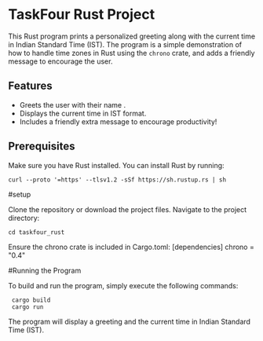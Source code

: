 # TaskFour Rust Project

This Rust program prints a personalized greeting along with the current time in Indian Standard Time (IST). The program is a simple demonstration of how to handle time zones in Rust using the `chrono` crate, and adds a friendly message to encourage the user.

## Features

- Greets the user with their name .
- Displays the current time in IST format.
- Includes a friendly extra message to encourage productivity!

## Prerequisites

Make sure you have Rust installed. You can install Rust by running:

    curl --proto '=https' --tlsv1.2 -sSf https://sh.rustup.rs | sh

#setup

Clone the repository or download the project files.
Navigate to the project directory:

    cd taskfour_rust
Ensure the chrono crate is included in Cargo.toml:
[dependencies]
chrono = "0.4"

#Running the Program

To build and run the program, simply execute the following commands:

     cargo build
     cargo run

The program will display a greeting and the current time in Indian Standard Time (IST).

     


    
    
